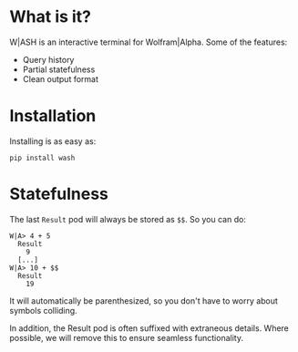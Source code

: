 What is it?
===========

W|ASH is an interactive terminal for Wolfram|Alpha.  Some of the features:

- Query history
- Partial statefulness
- Clean output format

Installation
============

Installing is as easy as:

    pip install wash


Statefulness
============

The last `Result` pod will always be stored as `$$`.  So you can do:

    W|A> 4 + 5
      Result
        9
      [...]
    W|A> 10 + $$
      Result
        19

It will automatically be parenthesized, so you don't have to worry about symbols colliding.

In addition, the Result pod is often suffixed with extraneous details.  Where possible, we will remove this to ensure seamless functionality.
